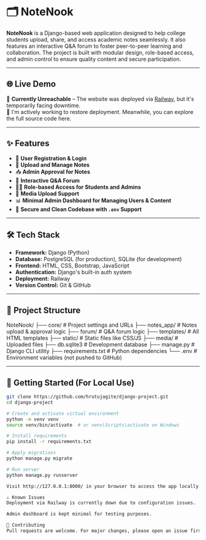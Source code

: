 # 🗂️ NoteNook

**NoteNook** is a Django-based web application designed to help college students upload, share, and access academic notes seamlessly. It also features an interactive Q&A forum to foster peer-to-peer learning and collaboration. The project is built with modular design, role-based access, and admin control to ensure quality content and secure participation.

---

## 🌐 Live Demo

🚧 **Currently Unreachable** – The website was deployed via [Railway](https://railway.app), but it's temporarily facing downtime.  
🔧 I'm actively working to restore deployment. Meanwhile, you can explore the full source code here.

---

## ✨ Features

- 🔐 **User Registration & Login**
- 📝 **Upload and Manage Notes**
- 📥 **Admin Approval for Notes**
- 💬 **Interactive Q&A Forum**
- 👨‍🏫 **Role-based Access for Students and Admins**
- 📂 **Media Upload Support**
- 📊 **Minimal Admin Dashboard for Managing Users & Content**
- 🧹 **Secure and Clean Codebase with `.env` Support**

---

## 🛠️ Tech Stack

- **Framework:** Django (Python)
- **Database:** PostgreSQL (for production), SQLite (for development)
- **Frontend:** HTML, CSS, Bootstrap, JavaScript
- **Authentication:** Django's built-in auth system
- **Deployment:** Railway
- **Version Control:** Git & GitHub

---

## 📁 Project Structure

NoteNook/
├── core/ # Project settings and URLs
├── notes_app/ # Notes upload & approval logic
├── forum/ # Q&A forum logic
├── templates/ # All HTML templates
├── static/ # Static files like CSS/JS
├── media/ # Uploaded files
├── db.sqlite3 # Development database
├── manage.py # Django CLI utility
├── requirements.txt # Python dependencies
└── .env # Environment variables (not pushed to GitHub)

---

## 🚀 Getting Started (For Local Use)

```bash
git clone https://github.com/hrutujagite/django-project.git
cd django-project

# Create and activate virtual environment
python -m venv venv
source venv/bin/activate  # or venv\Scripts\activate on Windows

# Install requirements
pip install -r requirements.txt

# Apply migrations
python manage.py migrate

# Run server
python manage.py runserver

Visit http://127.0.0.1:8000/ in your browser to access the app locally.

⚠️ Known Issues
Deployment via Railway is currently down due to configuration issues.

Admin dashboard is kept minimal for testing purposes.

🤝 Contributing
Pull requests are welcome. For major changes, please open an issue first to discuss your ideas.
